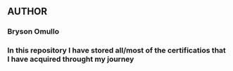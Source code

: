 ## AUTHOR

### Bryson Omullo

### In this repository I have stored all/most of the certificatios that I have acquired throught my journey 
